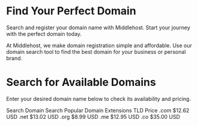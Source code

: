 # Find Your Perfect Domain
Search and register your domain name with Middlehost. Start your journey with the perfect domain today.

At Middlehost, we make domain registration simple and affordable. Use our domain search tool to find the best domain for your business or personal brand.

# Search for Available Domains
Enter your desired domain name below to check its availability and pricing.

Search Domain
Search
Popular Domain Extensions
TLD	Price
.com	$12.62 USD
.net	$13.02 USD
.org	$8.99 USD
.me	$12.95 USD
.co	$35.00 USD



